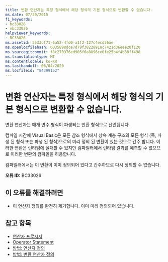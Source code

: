 ```yaml
---
title: 변환 연산자는 특정 형식에서 해당 형식의 기본 형식으로 변환할 수 없습니다.
ms.date: 07/20/2015
f1_keywords:
- bc33026
- vbc33026
helpviewer_keywords:
- BC33026
ms.assetid: 3533cf71-6a52-4fd0-a1f2-127c4ecd56ae
ms.openlocfilehash: 6035898dce7d79f38228918c7421d36eee20f120
ms.sourcegitcommit: f8c270376ed905f6a8896ce0fe25b4f4b38ff498
ms.translationtype: MT
ms.contentlocale: ko-KR
ms.lasthandoff: 06/04/2020
ms.locfileid: "84399152"
---
```

# <a name="conversion-operators-cannot-convert-from-a-type-to-its-base-type"></a>변환 연산자는 특정 형식에서 해당 형식의 기본 형식으로 변환할 수 없습니다.
변환 연산자는 매개 변수 형식이 파생되는 반환 형식으로 선언됩니다.  
  
 컴파일 시간에 Visual Basic은 모든 참조 형식에서 상속 계층 구조의 모든 형식 (즉, 파생 된 형식 또는 파생 된 형식)으로의 미리 정의 된 변환이 있는 것으로 간주 합니다. 이러한 변환은 런타임에 실패할 수 있지만 컴파일러에서 런타임 결과를 예측할 수 없으므로 이러한 변환의 컴파일을 허용합니다.  
  
 컴파일러에서는 이 변환이 이미 정의되어 있다고 간주하므로 다시 정의할 수 없습니다.  
  
 **오류 ID:** BC33026  
  
## <a name="to-correct-this-error"></a>이 오류를 해결하려면  
  
- 이 연산자 정의를 완전히 제거합니다. 이미 미리 정의되어 있습니다.  
  
## <a name="see-also"></a>참고 항목

- [연산자 프로시저](../programming-guide/language-features/procedures/operator-procedures.md)
- [Operator Statement](../language-reference/statements/operator-statement.md)
- [방법: 연산자 정의](../programming-guide/language-features/procedures/how-to-define-an-operator.md)
- [방법: 변환 연산자 정의](../programming-guide/language-features/procedures/how-to-define-a-conversion-operator.md)

